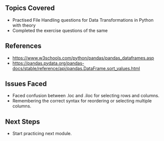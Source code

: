 ## Topics Covered
- Practised File Handling questions for Data Transformations in Python with theory
- Completed the exercise questions of the same

## References
- https://www.w3schools.com/python/pandas/pandas_dataframes.asp
- https://pandas.pydata.org/pandas-docs/stable/reference/api/pandas.DataFrame.sort_values.html

## Issues Faced
- Faced confusion between .loc and .iloc for selecting rows and columns.
- Remembering the correct syntax for reordering or selecting multiple columns.

## Next Steps
- Start practicing next module.